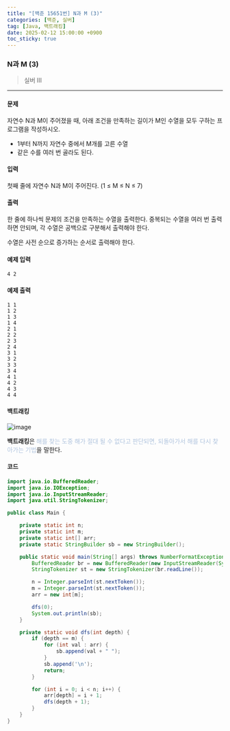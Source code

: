 ```yaml
---
title: "[백준 15651번] N과 M (3)"
categories: [백준, 실버]
tag: [Java, 백트래킹]
date: 2025-02-12 15:00:00 +0900
toc_sticky: true
---
```

### N과 M (3)
> 실버 III

***

#### 문제
자연수 N과 M이 주어졌을 때, 아래 조건을 만족하는 길이가 M인 수열을 모두 구하는 프로그램을 작성하시오.
- 1부터 N까지 자연수 중에서 M개를 고른 수열
- 같은 수를 여러 번 골라도 된다.

#### 입력
첫째 줄에 자연수 N과 M이 주어진다. (1 ≤ M ≤ N ≤ 7)

#### 출력
한 줄에 하나씩 문제의 조건을 만족하는 수열을 출력한다. 중복되는 수열을 여러 번 출력하면 안되며, 각 수열은 공백으로 구분해서 출력해야 한다.

수열은 사전 순으로 증가하는 순서로 출력해야 한다.

#### 예제 입력
```
4 2
```

#### 예제 출력
```
1 1
1 2
1 3
1 4
2 1
2 2
2 3
2 4
3 1
3 2
3 3
3 4
4 1
4 2
4 3
4 4
```

#### 백트래킹
![image](https://img1.daumcdn.net/thumb/R800x0/?scode=mtistory2&fname=https%3A%2F%2Fblog.kakaocdn.net%2Fdn%2FbaDbrv%2FbtsxicI1rVy%2Fx8MnKKqH5z2hzkjKHTVwek%2Fimg.jpg)

**백트래킹**은 <font color='#b0c4de'> 해를 찾는 도중 해가 절대 될 수 없다고 판단되면, 되돌아가서 해를 다시 찾아가는 기법</font>을 말한다.


#### 코드
```java
import java.io.BufferedReader;
import java.io.IOException;
import java.io.InputStreamReader;
import java.util.StringTokenizer;

public class Main {

    private static int n;
    private static int m;
    private static int[] arr;
    private static StringBuilder sb = new StringBuilder();

    public static void main(String[] args) throws NumberFormatException, IOException {
        BufferedReader br = new BufferedReader(new InputStreamReader(System.in));
        StringTokenizer st = new StringTokenizer(br.readLine());

        n = Integer.parseInt(st.nextToken());
        m = Integer.parseInt(st.nextToken());
        arr = new int[m];

        dfs(0);
        System.out.println(sb);
    }

    private static void dfs(int depth) {
        if (depth == m) {
            for (int val : arr) {
                sb.append(val + " ");
            }
            sb.append('\n');
            return;
        }

        for (int i = 0; i < n; i++) {
            arr[depth] = i + 1;
            dfs(depth + 1);
        }
    }
}
```
